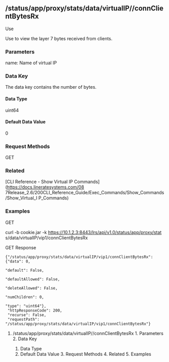 ## /status/app/proxy/stats/data/virtualIP/<name>/connClientBytesRx

Use

Use to view the layer 7 bytes received from clients.

### Parameters

name: Name of virtual IP

### Data Key

The data key contains the number of bytes.

#### Data Type

uint64

#### Default Data Value

0

### Request Methods

GET

### Related

[CLI Reference - Show Virtual IP Commands](https://docs.lineratesystems.com/08
7Release_2.6/200CLI_Reference_Guide/Exec_Commands/Show_Commands/Show_Virtual_I
P_Commands)

### Examples

GET

curl -b cookie.jar -k https://10.1.2.3:8443/lrs/api/v1.0/status/app/proxy/stat
s/data/virtualIP/vip1/connClientBytesRx

GET Response

    
    {"/status/app/proxy/stats/data/virtualIP/vip1/connClientBytesRx": {"data": 0,
                                                                          "default": False,
                                                                          "defaultAllowed": False,
                                                                          "deleteAllowed": False,
                                                                          "numChildren": 0,
                                                                          "type": "uint64"},
     "httpResponseCode": 200,
     "recurse": False,
     "requestPath": "/status/app/proxy/stats/data/virtualIP/vip1/connClientBytesRx"}
    

  1. /status/app/proxy/stats/data/virtualIP/<name>/connClientBytesRx
    1. Parameters
    2. Data Key
      1. Data Type
      2. Default Data Value
    3. Request Methods
    4. Related
    5. Examples


